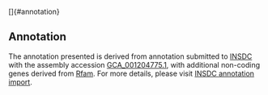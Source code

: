 []{#annotation}

Annotation
----------

The annotation presented is derived from annotation submitted to
[INSDC](http://www.insdc.org) with the assembly accession
[GCA\_001204775.1](http://www.ebi.ac.uk/ena/data/view/GCA_001204775.1),
with additional non-coding genes derived from
[Rfam](http://rfam.xfam.org/). For more details, please visit [INSDC
annotation
import](http://ensemblgenomes.org/info/data/insdc_annotation).
